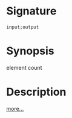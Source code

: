 # Signature
```vikid-signature
input;output
```

# Synopsis
element count

# Description

[more...](https://en.wikipedia.org/wiki/Array_data_structure)